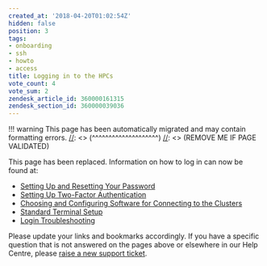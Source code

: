 ```yaml
---
created_at: '2018-04-20T01:02:54Z'
hidden: false
position: 3
tags:
- onboarding
- ssh
- howto
- access
title: Logging in to the HPCs
vote_count: 4
vote_sum: 2
zendesk_article_id: 360000161315
zendesk_section_id: 360000039036
---
```




[//]: <> (REMOVE ME IF PAGE VALIDATED)
[//]: <> (vvvvvvvvvvvvvvvvvvvv)
!!! warning
    This page has been automatically migrated and may contain formatting errors.
[//]: <> (^^^^^^^^^^^^^^^^^^^^)
[//]: <> (REMOVE ME IF PAGE VALIDATED)

This page has been replaced. Information on how to log in can now be
found at:

-   [Setting Up and Resetting Your
Password](https://support.nesi.org.nz/hc/en-gb/articles/360000335995)
-   [Setting Up Two-Factor
Authentication](https://support.nesi.org.nz/hc/en-gb/articles/360000203075)
-   [Choosing and Configuring Software for Connecting to the
Clusters](https://support.nesi.org.nz/hc/en-gb/articles/360001016335)
-   [Standard Terminal
Setup](https://support.nesi.org.nz/hc/en-gb/articles/360000625535)
-   [Login
Troubleshooting](https://support.nesi.org.nz/hc/en-gb/articles/360000570215)

Please update your links and bookmarks accordingly. If you have a
specific question that is not answered on the pages above or elsewhere
in our Help Centre, please [raise a new support
ticket](https://support.nesi.org.nz/hc/requests/new).